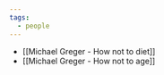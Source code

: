 ```yaml
---
tags:
  - people
---
```

- [[Michael Greger - How not to diet]]
- [[Michael Greger - How not to age]]